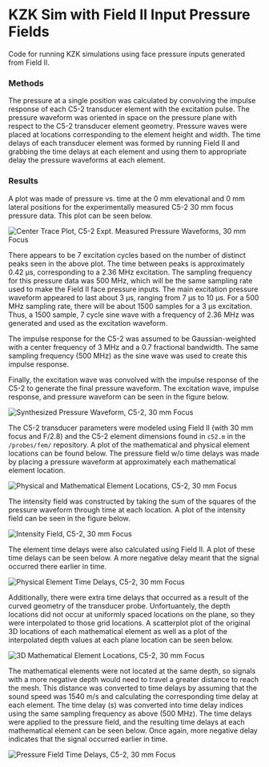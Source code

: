 KZK Sim with Field II Input Pressure Fields
===========================================
Code for running KZK simulations using face pressure inputs generated from Field II.

### Methods
The pressure at a single position was calculated by convolving the impulse response of each C5-2 transducer element with the excitation pulse. The pressure waveform was oriented in space on the pressure plane with respect to the C5-2 transducer element geometry. Pressure waves were placed at locations corresponding to the element height and width. The time delays of each transducer element was formed by running Field II and grabbing the time delays at each element and using them to appropriate delay the pressure waveforms at each element.


### Results
A plot was made of pressure vs. time at the 0 mm elevational and 0 mm lateral positions for the experimentally measured C5-2 30 mm focus pressure data. This plot can be seen below.

![Center Trace Plot, C5-2 Expt. Measured Pressure Waveforms, 30 mm Focus](https://raw.githubusercontent.com/Ningrui-Li/nonlinear_acoustic/master/kzk/field_ii_c52/c52_30mm_pressure_vs_time_centertrace.png)

There appears to be 7 excitation cycles based on the number of distinct peaks seen in the above plot. The time between peaks is approximately 0.42 μs, corresponding to a 2.36 MHz excitation. The sampling frequency for this pressure data was 500 MHz, which will be the same sampling rate used to make the Field II face pressure inputs. The main excitation pressure waveform appeared to last about 3 μs, ranging from 7 μs to 10 μs. For a 500 MHz sampling rate, there will be about 1500 samples for a 3 μs excitation. Thus, a 1500 sample, 7 cycle sine wave with a frequency of 2.36 MHz was generated and used as the excitation waveform. 

The impulse response for the C5-2 was assumed to be Gaussian-weighted with a center frequency of 3 MHz and a 0.7 fractional bandwidth. The same sampling frequency (500 MHz) as the sine wave was used to create this impulse response.

Finally, the excitation wave was convolved with the impulse response of the C5-2 to generate the final pressure waveform. The excitation wave, impulse response, and pressure waveform can be seen in the figure below.

![Synthesized Pressure Waveform, C5-2, 30 mm Focus](https://raw.githubusercontent.com/Ningrui-Li/nonlinear_acoustic/master/kzk/field_ii_c52/c52_30mm_synthetic_press_wave.png)

The C5-2 transducer parameters were modeled using Field II (with 30 mm focus and F/2.8) and the C5-2 element dimensions found in `c52.m` in the `/probes/fem/` repository. A plot of the mathematical and physical element locations can be found below. The pressure field w/o time delays was made by placing a pressure waveform at approximately each mathematical element location.

![Physical and Mathematical Element Locations, C5-2, 30 mm Focus](https://raw.githubusercontent.com/Ningrui-Li/nonlinear_acoustic/master/kzk/field_ii_c52/c52_30mm_phys_math_elem_locs.png)

The intensity field was constructed by taking the sum of the squares of the pressure waveform through time at each location. A plot of the intensity field can be seen in the figure below.

![Intensity Field, C5-2, 30 mm Focus](https://raw.githubusercontent.com/Ningrui-Li/nonlinear_acoustic/master/kzk/field_ii_c52/c52_30mm_intensity_plane.png)

The element time delays were also calculated using Field II. A plot of these time delays can be seen below. A more negative delay meant that the signal occurred there earlier in time.

![Physical Element Time Delays, C5-2, 30 mm Focus](https://raw.githubusercontent.com/Ningrui-Li/nonlinear_acoustic/master/kzk/field_ii_c52/c52_30mm_phys_elem_time_delays.png)

Additionally, there were extra time delays that occurred as a result of the curved geometry of the transducer probe. Unfortuantely, the depth locations did not occur at uniformly spaced locations on the plane, so they were interpolated to those grid locations. A scatterplot plot of the original 3D locations of each mathematical element as well as a plot of the interpolated depth values at each plane location can be seen below.

![3D Mathematical Element Locations, C5-2, 30 mm Focus](https://raw.githubusercontent.com/Ningrui-Li/nonlinear_acoustic/master/kzk/field_ii_c52/c52_30mm_interp_elem_locations.png)

The mathematical elements were not located at the same depth, so signals with a more negative depth would need to travel a greater distance to reach the mesh. This distance was converted to time delays by assuming that the sound speed was 1540 m/s and calculating the corresponding time delay at each element. The time delay (s) was converted into time delay indices using the same sampling frequency as above (500 MHz). 
The time delays were applied to the pressure field, and the resulting time delays at each mathematical element can be seen below. Once again, more negative delay indicates that the signal occurred earlier in time.

![Pressure Field Time Delays, C5-2, 30 mm Focus](https://raw.githubusercontent.com/Ningrui-Li/nonlinear_acoustic/master/kzk/field_ii_c52/c52_30mm_press_field_time_delays.png)

